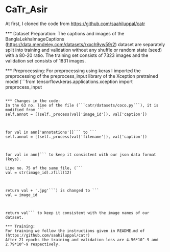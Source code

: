 # CaTr_Asir
At first, I cloned the code from https://github.com/saahiluppal/catr

*** Dataset Preparation:
The captions and images of the BanglaLekhaImageCaptions (https://data.mendeley.com/datasets/rxxch9vw59/2) dataset are separately split into training and validation without any shuffle or random state (seed) with a 80-20 ratio. The training set consists of 7323 images and the validation set consists of 1831 images.

*** Preprocessing:
For preprocessing using keras I imported the preprocessing of the 	preprocess_input library of the Xception pretrained model (```from tensorflow.keras.applications.xception import preprocess_input
```) because this preprocessing function has yielded decent results for RGB images in recent works.

*** Changes in the code:
In the 63 no. line of the file (```catr/datasets/coco.py```), it is modified from ```
self.annot = [(self._process(val['image_id']), val['caption'])



for val in ann['annotations']]``` to ```
self.annot = [(self._process(val['filename']), val['caption'])



for val in ann]``` to keep it consistent with our json data format (keys).

Line no. 75 of the same file, (```
val = str(image_id).zfill(12)



return val + '.jpg'```) is changed to ```
val = image_id



return val``` to keep it consistent with the image names of our dataset.

*** Training:
For training we follow the instructions given in README.md of (https://github.com/saahiluppal/catr) 
After 21 epochs the training and validation loss are 4.56*10^-9 and 2.79*10^-9 respectively.

